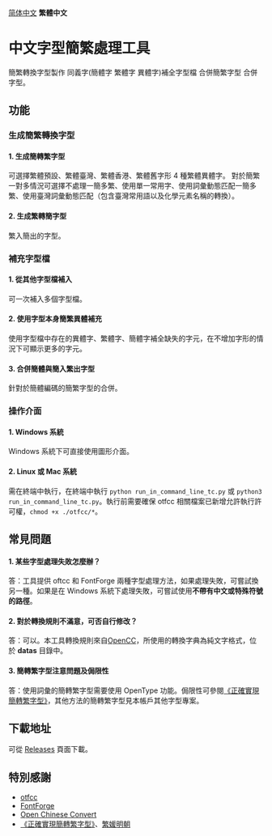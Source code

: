 [简体中文](../../#中文字体简繁处理工具) **繁體中文** 

# 中文字型簡繁處理工具
簡繁轉換字型製作 同義字(簡體字 繁體字 異體字)補全字型檔 合併簡繁字型 合併字型。

## 功能
### 生成簡繁轉換字型
#### 1. 生成簡轉繁字型
可選擇繁體預設、繁體臺灣、繁體香港、繁體舊字形 4 種繁體異體字。
對於簡繁一對多情況可選擇不處理一簡多繁、使用單一常用字、使用詞彙動態匹配一簡多繁、使用臺灣詞彙動態匹配（包含臺灣常用語以及化學元素名稱的轉換）。
#### 2. 生成繁轉簡字型
繁入簡出的字型。
### 補充字型檔
#### 1. 從其他字型檔補入
可一次補入多個字型檔。
#### 2. 使用字型本身簡繁異體補充
使用字型檔中存在的異體字、繁體字、簡體字補全缺失的字元，在不增加字形的情況下可顯示更多的字元。
#### 3. 合併簡體與簡入繁出字型
針對於簡體編碼的簡繁字型的合併。
### 操作介面
#### 1. Windows 系統
Windows 系統下可直接使用圖形介面。
#### 2. Linux 或 Mac 系統
需在終端中執行，在終端中執行 `python run_in_command_line_tc.py` 或 `python3 run_in_command_line_tc.py`。執行前需要確保 otfcc 相關檔案已新增允許執行許可權，`chmod +x ./otfcc/*`。

## 常見問題
#### 1. 某些字型處理失敗怎麼辦？
答：工具提供 oftcc 和 FontForge 兩種字型處理方法，如果處理失敗，可嘗試換另一種。如果是在 Windows 系統下處理失敗，可嘗試使用**不帶有中文或特殊符號的路徑**。
#### 2. 對於轉換規則不滿意，可否自行修改？
答：可以。本工具轉換規則來自[OpenCC](https://github.com/BYVoid/OpenCC)，所使用的轉換字典為純文字格式，位於 **datas** 目錄中。
#### 3. 簡轉繁字型注意問題及侷限性
答：使用詞彙的簡轉繁字型需要使用 OpenType 功能。侷限性可參閱[《正確實現簡轉繁字型》](https://ayaka.shn.hk/s2tfont/hant/)，其他方法的簡轉繁字型見本帳戶其他字型專案。

## 下載地址
可從 [Releases](https://github.com/GuiWonder/TCFontCreator/releases) 頁面下載。

## 特別感謝
* [otfcc](https://github.com/caryll/otfcc)
* [FontForge](https://github.com/fontforge/fontforge)
* [Open Chinese Convert](https://github.com/BYVoid/OpenCC)
* [《正確實現簡轉繁字型》](https://ayaka.shn.hk/s2tfont/hant/)、[繁媛明朝](https://github.com/ayaka14732/FanWunMing)

